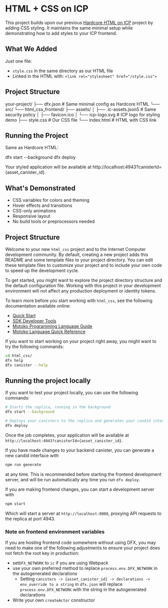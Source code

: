 # HTML + CSS on ICP

This project builds upon our previous [Hardcore HTML on ICP](../hardcore_html) project by adding CSS styling. It maintains the same minimal setup while demonstrating how to add styles to your ICP frontend.

## What We Added

Just one file:

- `style.css` in the same directory as our HTML file
- Linked in the HTML with: `<link rel="stylesheet" href="/style.css">`

## Project Structure

your-project/
├── dfx.json # Same minimal config as Hardcore HTML
└── src/
└── html_css_frontend/
├── assets/
│ ├── .ic-assets.json5 # Same security policy
│ ├── favicon.ico
│ └── icp-logo.svg # ICP logo for styling demo
├── style.css # Our CSS file
└── index.html # HTML with CSS link

## Running the Project

Same as Hardcore HTML:

dfx start --background
dfx deploy

Your styled application will be available at http://localhost:4943?canisterId={asset_canister_id}.

## What's Demonstrated

- CSS variables for colors and theming
- Hover effects and transitions
- CSS-only animations
- Responsive layout
- No build tools or preprocessors needed

## Project Structure

Welcome to your new `html_css` project and to the Internet Computer development community. By default, creating a new project adds this README and some template files to your project directory. You can edit these template files to customize your project and to include your own code to speed up the development cycle.

To get started, you might want to explore the project directory structure and the default configuration file. Working with this project in your development environment will not affect any production deployment or identity tokens.

To learn more before you start working with `html_css`, see the following documentation available online:

- [Quick Start](https://internetcomputer.org/docs/current/developer-docs/setup/deploy-locally)
- [SDK Developer Tools](https://internetcomputer.org/docs/current/developer-docs/setup/install)
- [Motoko Programming Language Guide](https://internetcomputer.org/docs/current/motoko/main/motoko)
- [Motoko Language Quick Reference](https://internetcomputer.org/docs/current/motoko/main/language-manual)

If you want to start working on your project right away, you might want to try the following commands:

```bash
cd html_css/
dfx help
dfx canister --help
```

## Running the project locally

If you want to test your project locally, you can use the following commands:

```bash
# Starts the replica, running in the background
dfx start --background

# Deploys your canisters to the replica and generates your candid interface
dfx deploy
```

Once the job completes, your application will be available at `http://localhost:4943?canisterId={asset_canister_id}`.

If you have made changes to your backend canister, you can generate a new candid interface with

```bash
npm run generate
```

at any time. This is recommended before starting the frontend development server, and will be run automatically any time you run `dfx deploy`.

If you are making frontend changes, you can start a development server with

```bash
npm start
```

Which will start a server at `http://localhost:8080`, proxying API requests to the replica at port 4943.

### Note on frontend environment variables

If you are hosting frontend code somewhere without using DFX, you may need to make one of the following adjustments to ensure your project does not fetch the root key in production:

- set`DFX_NETWORK` to `ic` if you are using Webpack
- use your own preferred method to replace `process.env.DFX_NETWORK` in the autogenerated declarations
  - Setting `canisters -> {asset_canister_id} -> declarations -> env_override to a string` in `dfx.json` will replace `process.env.DFX_NETWORK` with the string in the autogenerated declarations
- Write your own `createActor` constructor
